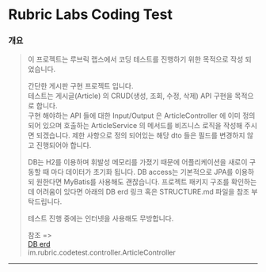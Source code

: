 # Rubric Labs Coding Test

### 개요
> 이 프로젝트는 루브릭 랩스에서 코딩 테스트를 진행하기 위한 목적으로 작성 되었습니다.
> 
> 간단한 게시판 구현 프로젝트 입니다.  
> 테스트는 게시글(Article) 의 CRUD(생성, 조회, 수정, 삭제) API 구현을 목적으로 합니다.   
> 구현 해야하는 API 들에 대한 Input/Output 은 ArticleController 에 이미 정의되어 있으며
> 호출하는 ArticleService 의 메서드를 비즈니스 로직을 작성해 주시면 되겠습니다. 
> 제한 사항으로 정의 되어있는 해당 dto 들은 필드를 변경하지 않고 진행되어야 합니다.
> 
> 
> DB는 H2를 이용하며 휘발성 메모리를 가졌기 때문에 어플리케이션을 새로이 구동할 때 마다 데이터가 초기화 됩니다.
> DB access는 기본적으로 JPA를 이용하되 원한다면 MyBatis를 사용해도 괜찮습니다.
> 프로젝트 패키지 구조를 확인하는데 어려움이 있다면 아래의 DB erd 링크 혹은 STRUCTURE.md 파일을 참조 부탁드립니다.
> 
> 테스트 진행 중에는 인터넷을 사용해도 무방합니다.
> 
> 참조 =>\
> [DB erd](https://file.rubric.im/assets/code-test-erd.png)   
> im.rubric.codetest.controller.ArticleController

---
